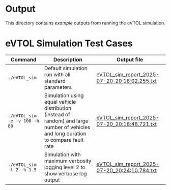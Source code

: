 # Output

This directory contains *example* outputs from running the eVTOL simulation.

# eVTOL Simulation Test Cases

| Command | Description | Output file |
|---------|-------------|-------------|
| `./eVTOL_sim` | Default simulation run with all standard parameters | [eVTOL_sim_report_2025-07-20_20:18:02.255.txt](./eVTOL_sim_report_2025-07-20_20:18:02.255.txt) |
| `./eVTOL_sim -e -v 100 -h 80` | Simulation using equal vehicle distribution (instead of random) and large number of vehicles and long duration to compare fault rate | [eVTOL_sim_report_2025-07-20_20:18:48.721.txt](./eVTOL_sim_report_2025-07-20_20:18:48.721.txt) |
| `./eVTOL_sim -l 2 -h 1.5` | Simulation with maximum verbosity logging level 2 to show verbose log output | [eVTOL_sim_report_2025-07-20_20:24:10.784.txt](./eVTOL_sim_report_2025-07-20_20:24:10.784.txt) |
